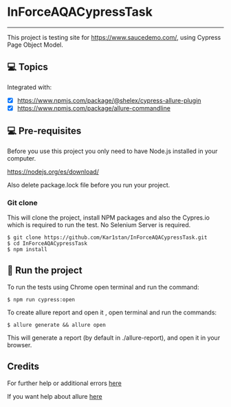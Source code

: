 # InForceAQACypressTask

***
This project is testing site for https://www.saucedemo.com/, using Cypress Page Object Model.


## 💻 Topics

Integrated with:

- [x] https://www.npmjs.com/package/@shelex/cypress-allure-plugin
- [x] https://www.npmjs.com/package/allure-commandline

## 💻 Pre-requisites

Before you use this project you only need to have Node.js installed in your computer.

https://nodejs.org/es/download/

Also delete package.lock file before you run your project.

### Git clone
This will clone the project, install NPM packages and also the Cypres.io which is required to run the test. No Selenium Server is required.
```
$ git clone https://github.com/Kar1stan/InForceAQACypressTask.git
$ cd InForceAQACypressTask
$ npm install
```

## 🚀 Run the project
To run the tests using Chrome open terminal and run the command:
```
$ npm run cypress:open
```
To create allure report and open it , open terminal and run the commands:
```
$ allure generate && allure open
```
This will generate a report (by default in ./allure-report), and open it in your browser.

## Credits
For further help or additional errors [here](https://docs.cypress.io/guides/getting-started/installing-cypress#What-you-ll-learn)

If you want help about allure [here](https://docs.qameta.io/allure/)
